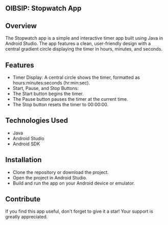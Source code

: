 ## OIBSIP: Stopwatch App

## Overview
The Stopwatch app is a simple and interactive timer app built using Java in Android Studio. The app features a clean, user-friendly design with a central gradient circle displaying the timer in hours, minutes, and seconds.

## Features
- Timer Display: A central circle shows the timer, formatted as hours:minutes:seconds (hr:min:sec).
- Start, Pause, and Stop Buttons:
- The Start button begins the timer.
- The Pause button pauses the timer at the current time.
- The Stop button resets the timer to 00:00:00.

## Technologies Used
- Java
- Android Studio
- Android SDK

## Installation
- Clone the repository or download the project.
- Open the project in Android Studio.
- Build and run the app on your Android device or emulator.

## Contribute
If you find this app useful, don't forget to give it a star! Your support is greatly appreciated.

